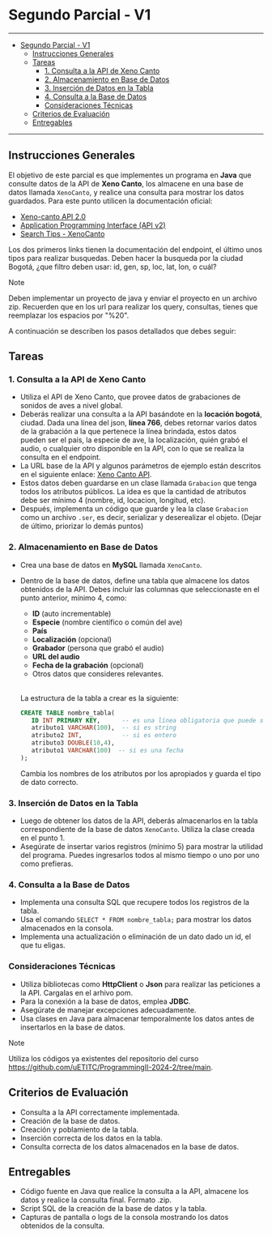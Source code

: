 # Segundo Parcial - V1

---

- [Segundo Parcial - V1](#segundo-parcial---v1)
  - [Instrucciones Generales](#instrucciones-generales)
  - [Tareas](#tareas)
    - [1. Consulta a la API de Xeno Canto](#1-consulta-a-la-api-de-xeno-canto)
    - [2. Almacenamiento en Base de Datos](#2-almacenamiento-en-base-de-datos)
    - [3. Inserción de Datos en la Tabla](#3-inserción-de-datos-en-la-tabla)
    - [4. Consulta a la Base de Datos](#4-consulta-a-la-base-de-datos)
    - [Consideraciones Técnicas](#consideraciones-técnicas)
  - [Criterios de Evaluación](#criterios-de-evaluación)
  - [Entregables](#entregables)

---

## Instrucciones Generales

El objetivo de este parcial es que implementes un programa en **Java** que consulte datos de la API de **Xeno Canto**, los almacene en una base de datos llamada `XenoCanto`, y realice una consulta para mostrar los datos guardados. Para este punto utilicen la documentación oficial: 

- [Xeno-canto API 2.0](https://xeno-canto.org/article/153)
- [Application Programming Interface (API v2)](https://xeno-canto.org/explore/api)
- [Search Tips - XenoCanto](https://xeno-canto.org/help/search)

Los dos primeros links tienen la documentación del endpoint, el último unos tipos para realizar busquedas. Deben hacer la busqueda por la ciudad Bogotá, ¿que filtro deben usar: id, gen, sp, loc, lat, lon, o cuál?

>[!NOTE]
>Deben implementar un proyecto de java y enviar el proyecto en un archivo zip. Recuerden que en los url para realizar los query, consultas, tienes que reemplazar los espacios por "%20".

A continuación se describen los pasos detallados que debes seguir:

## Tareas

### 1. Consulta a la API de Xeno Canto

   - Utiliza el API de Xeno Canto, que provee datos de grabaciones de sonidos de aves a nivel global.
   - Deberás realizar una consulta a la API basándote en la **locación bogotá**, ciudad. Dada una línea del json, **línea 766**, debes retornar varios datos de la grabación a la que pertenece la línea brindada, estos datos pueden ser el país, la especie de ave, la localización, quién grabó el audio, o cualquier otro disponible en la API, con lo que se realiza la consulta en el endpoint.
   - La URL base de la API y algunos parámetros de ejemplo están descritos en el siguiente enlace: [Xeno Canto API](https://xeno-canto.org/article/153).
   - Estos datos deben guardarse en un clase llamada `Grabacion` que tenga todos los atributos públicos. La idea es que la cantidad de atributos debe ser mínimo 4 (nombre, id, locacion, longitud, etc).
   - Después, implementa un código que guarde y lea la clase `Grabacion` como un archivo `.ser`, es decir, serializar y deserealizar el objeto. (Dejar de último, priorizar lo demás puntos)

### 2. Almacenamiento en Base de Datos

   - Crea una base de datos en **MySQL** llamada `XenoCanto`.
   - Dentro de la base de datos, define una tabla que almacene los datos obtenidos de la API. Debes incluir las columnas que seleccionaste en el punto anterior, mínimo 4, como:
     - **ID** (auto incrementable)
     - **Especie** (nombre científico o común del ave)
     - **País**
     - **Localización** (opcional)
     - **Grabador** (persona que grabó el audio)
     - **URL del audio**
     - **Fecha de la grabación** (opcional)
     - Otros datos que consideres relevantes.<br><br>
    
      La estructura de la tabla a crear es la siguiente:

      ```sql
      CREATE TABLE nombre_tabla(
         ID INT PRIMARY KEY,      -- es una línea obligatoria que puede ser el ID del ave o un número nuevo
         atributo1 VARCHAR(100),  -- si es string
         atributo2 INT,           -- si es entero
         atributo3 DOUBLE(10,4),
         atributo1 VARCHAR(100)  -- si es una fecha
      );
      ```

      Cambia los nombres de los atributos por los apropiados y guarda el tipo de dato correcto.
   
### 3. Inserción de Datos en la Tabla

   - Luego de obtener los datos de la API, deberás almacenarlos en la tabla correspondiente de la base de datos `XenoCanto`. Utiliza la clase creada en el punto 1.
   - Asegúrate de insertar varios registros (mínimo 5) para mostrar la utilidad del programa. Puedes ingresarlos todos al mismo tiempo o uno por uno como prefieras.

### 4. Consulta a la Base de Datos

   - Implementa una consulta SQL que recupere todos los registros de la tabla.
   - Usa el comando `SELECT * FROM nombre_tabla;` para mostrar los datos almacenados en la consola.
   - Implementa una actualización o eliminación de un dato dado un id, el que tu eligas. 

### Consideraciones Técnicas

- Utiliza bibliotecas como **HttpClient** o **Json** para realizar las peticiones a la API. Cargalas en el arhivo pom.
- Para la conexión a la base de datos, emplea **JDBC**.
- Asegúrate de manejar excepciones adecuadamente.
- Usa clases en Java para almacenar temporalmente los datos antes de insertarlos en la base de datos.

>[!NOTE]
>Utiliza los códigos ya existentes del repositorio del curso https://github.com/uETITC/ProgrammingII-2024-2/tree/main.

## Criterios de Evaluación

- Consulta a la API correctamente implementada.
- Creación de la base de datos.
- Creación y poblamiento de la tabla.
- Inserción correcta de los datos en la tabla.
- Consulta correcta de los datos almacenados en la base de datos.

## Entregables

- Código fuente en Java que realice la consulta a la API, almacene los datos y realice la consulta final. Formato .zip.
- Script SQL de la creación de la base de datos y la tabla. 
- Capturas de pantalla o logs de la consola mostrando los datos obtenidos de la consulta.